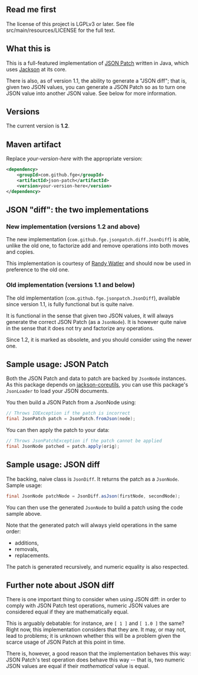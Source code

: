 ## Read me first

The license of this project is LGPLv3 or later. See file src/main/resources/LICENSE for the full
text.

## What this is

This is a full-featured implementation of [JSON
Patch](http://tools.ietf.org/html/draft-ietf-appsawg-json-patch-10) written in Java, which uses
[Jackson](http://jackson.codehaus.org) at its core.

There is also, as of version 1.1, the ability to generate a "JSON diff"; that is, given two JSON
values, you can generate a JSON Patch so as to turn one JSON value into another JSON value. See
below for more information.

## Versions

The current version is **1.2**.

## Maven artifact

Replace _your-version-here_ with the appropriate version:

```xml
<dependency>
    <groupId>com.github.fge</groupId>
    <artifactId>json-patch</artifactId>
    <version>your-version-here</version>
</dependency>
```

## JSON "diff": the two implementations

### New implementation (versions 1.2 and above)

The new implementation (`com.github.fge.jsonpatch.diff.JsonDiff`) is able, unlike the old one, to
factorize add and remove operations into both moves and copies.

This implementation is courtesy of [Randy Watler](https://github.com/rwatler) and should now be used
in preference to the old one.

### Old implementation (versions 1.1 and below)

The old implementation (`com.github.fge.jsonpatch.JsonDiff`), available since version 1.1, is fully
functional but is quite naive.

It is functional in the sense that given two JSON values, it will always generate the correct JSON
Patch (as a `JsonNode`). It is however quite naive in the sense that it does not try and factorize
any operations.

Since 1.2, it is marked as obsolete, and you should consider using the newer one.

## Sample usage: JSON Patch

Both the JSON Patch and data to patch are backed by `JsonNode` instances. As this package depends on
[jackson-coreutils](https://github.com/fge/jackson-coreutils), you can use this package's
`JsonLoader` to load your JSON documents.

You then build a JSON Patch from a JsonNode using:

```java
// Throws IOException if the patch is incorrect
final JsonPatch patch = JsonPatch.fromJson(node);
```

You can then apply the patch to your data:

```java
// Throws JsonPatchException if the patch cannot be applied
final JsonNode patched = patch.apply(orig);
```

## Sample usage: JSON diff

The backing, naive class is `JsonDiff`. It returns the patch as a `JsonNode`. Sample usage:

```java
final JsonNode patchNode = JsonDiff.asJson(firstNode, secondNode);
```

You can then use the generated `JsonNode` to build a patch using the code sample above.

Note that the generated patch will always yield operations in the same order:

* additions,
* removals,
* replacements.

The patch is generated recursively, and numeric equality is also respected.

## Further note about JSON diff

There is one important thing to consider when using JSON diff: in order to comply with JSON Patch
test operations, numeric JSON values are considered equal if they are mathematically equal.

This is arguably debatable: for instance, are `[ 1 ]` and `[ 1.0 ]` the same? Right now, this
implementation considers that they are. It may, or may not, lead to problems; it is unknown whether
this will be a problem given the scarce usage of JSON Patch at this point in time.

There is, however, a good reason that the implementation behaves this way: JSON Patch's test
operation does behave this way -- that is, two numeric JSON values are equal if their _mathematical_
value is equal.


